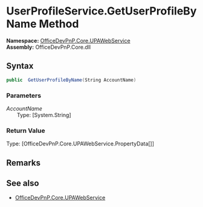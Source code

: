 # UserProfileService.GetUserProfileByName Method  
  

**Namespace:** [OfficeDevPnP.Core.UPAWebService](OfficeDevPnP.Core.UPAWebService.md)  
**Assembly:** OfficeDevPnP.Core.dll  
## Syntax
```C#
public  GetUserProfileByName(String AccountName)
```
### Parameters
*AccountName*  
&emsp;&emsp;Type: [System.String] 
&emsp;&emsp;  
  
### Return Value
Type: [OfficeDevPnP.Core.UPAWebService.PropertyData[]]  

## Remarks 

## See also
- [OfficeDevPnP.Core.UPAWebService](OfficeDevPnP.Core.UPAWebService.md)
